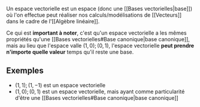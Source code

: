 Un espace vectorielle est un espace (donc une [[Bases vectorielles|base]]) où l'on effectue peut réaliser nos calculs/modélisations de [[Vecteurs]] dans le cadre de l'[[Algèbre linéaire]].

Ce qui est **important à noter**, c'est qu'un espace vectorielle a les mêmes propriétés qu'une [[Bases vectorielles#Base canonique|base canonique]], mais au lieu que l'espace valle $(1,0);(0,1)$, l'espace vectorielle **peut prendre n'importe quelle valeur** temps qu'il reste une base.

## Exemples
- $(1,1);(1,-1)$ est un espace vectorielle
- $(1,0);(0,1)$ est un espace vectorielle, mais ayant comme particularité d'être une [[Bases vectorielles#Base canonique|base canonique]]